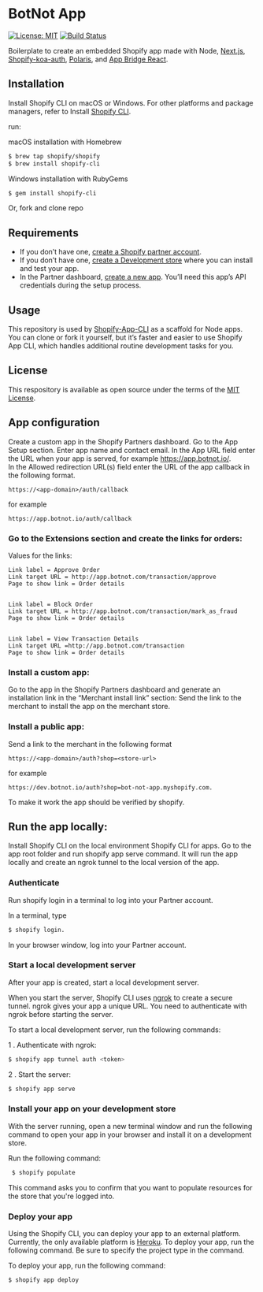 # BotNot App

[![License: MIT](https://img.shields.io/badge/License-MIT-green.svg)](LICENSE.md)
[![Build Status](https://travis-ci.com/Shopify/shopify-app-node.svg?branch=master)](https://travis-ci.com/Shopify/shopify-app-node)

Boilerplate to create an embedded Shopify app made with Node, [Next.js](https://nextjs.org/), [Shopify-koa-auth](https://github.com/Shopify/quilt/tree/master/packages/koa-shopify-auth), [Polaris](https://github.com/Shopify/polaris-react), and [App Bridge React](https://shopify.dev/tools/app-bridge/react-components).

## Installation

Install Shopify CLI on macOS or Windows. For other platforms and package managers, refer to Install [Shopify CLI](https://github.com/Shopify/shopify-app-cli).

run:

macOS installation with Homebrew

```sh
$ brew tap shopify/shopify
$ brew install shopify-cli
```

Windows installation with RubyGems

```sh
$ gem install shopify-cli
```

Or, fork and clone repo

## Requirements

- If you don’t have one, [create a Shopify partner account](https://partners.shopify.com/signup).
- If you don’t have one, [create a Development store](https://help.shopify.com/en/partners/dashboard/development-stores#create-a-development-store) where you can install and test your app.
- In the Partner dashboard, [create a new app](https://help.shopify.com/en/api/tools/partner-dashboard/your-apps#create-a-new-app). You’ll need this app’s API credentials during the setup process.

## Usage

This repository is used by [Shopify-App-CLI](https://github.com/Shopify/shopify-app-cli) as a scaffold for Node apps. You can clone or fork it yourself, but it’s faster and easier to use Shopify App CLI, which handles additional routine development tasks for you.

## License

This respository is available as open source under the terms of the [MIT License](https://opensource.org/licenses/MIT).

## App configuration

Create a custom app in the Shopify Partners dashboard. Go to the App Setup section. Enter app name and contact email. In the App URL field enter the URL when your app is served, for example https://app.botnot.io/.  
In the Allowed redirection URL(s) field enter the URL of the app callback in the following format.

    https://<app-domain>/auth/callback

for example

    https://app.botnot.io/auth/callback

### Go to the Extensions section and create the links for orders:

Values for the links:

    Link label = Approve Order
    Link target URL = http://app.botnot.com/transaction/approve
    Page to show link = Order details


    Link label = Block Order
    Link target URL = http://app.botnot.com/transaction/mark_as_fraud
    Page to show link = Order details


    Link label = View Transaction Details
    Link target URL =http://app.botnot.com/transaction
    Page to show link = Order details

### Install a custom app:

Go to the app in the Shopify Partners dashboard and generate an installation link in the “Merchant install link” section:
Send the link to the merchant to install the app on the merchant store.

### Install a public app:

Send a link to the merchant in the following format

    https://<app-domain>/auth?shop=<store-url>

for example

    https://dev.botnot.io/auth?shop=bot-not-app.myshopify.com.

To make it work the app should be verified by shopify.

## Run the app locally:

Install Shopify CLI on the local environment Shopify CLI for apps. Go to the app root folder and run shopify app serve command. It will run the app locally and create an ngrok tunnel to the local version of the app.

### Authenticate

Run shopify login in a terminal to log into your Partner account.

In a terminal, type

```sh
$ shopify login.
```

In your browser window, log into your Partner account.

### Start a local development server

After your app is created, start a local development server.

When you start the server, Shopify CLI uses [ngrok](https://ngrok.com/) to create a secure tunnel. ngrok gives your app a unique URL. You need to authenticate with ngrok before starting the server.

To start a local development server, run the following commands:

1 . Authenticate with ngrok:

```sh
$ shopify app tunnel auth <token>
```

2 . Start the server:

```sh
$ shopify app serve
```

### Install your app on your development store

With the server running, open a new terminal window and run the following command to open your app in your browser and install it on a development store.

Run the following command:

```sh
 $ shopify populate
```

This command asks you to confirm that you want to populate resources for the store that you're logged into.

### Deploy your app

Using the Shopify CLI, you can deploy your app to an external platform. Currently, the only available platform is [Heroku](https://heroku.com). To deploy your app, run the following command. Be sure to specify the project type in the command.

To deploy your app, run the following command:

```sh
$ shopify app deploy
```
